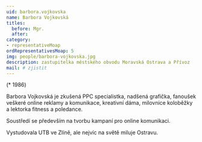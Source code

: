 ```yaml
---
uid: barbora.vojkovska
name: Barbora Vojkovská
titles:
  before: Mgr. 
  after: 
category:
- representativeMoap
ordRepresentativesMoap: 5
img: people/barbora-vojkovska.jpg
description: zastupitelka městského obvodu Moravská Ostrava a Přívoz 
mail: # zjistit
---
```


(* 1986)

Barbora Vojkovská je zkušená PPC specialistka, nadšená grafička, fanoušek veškeré online reklamy a komunikace, kreativní dáma, milovnice koloběžky a lektorka fitness a poledance.

Soustředí se především na tvorbu kampaní pro online komunikaci.

Vystudovala UTB ve Zlíně, ale nejvíc na světě miluje Ostravu.
